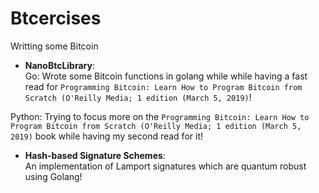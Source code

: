 # Btcercises
Writting some Bitcoin 

* **NanoBtcLibrary**:  
Go:
Wrote some Bitcoin functions in golang while while having a fast read for `Programming Bitcoin: Learn How to Program Bitcoin from Scratch (O'Reilly Media; 1 edition (March 5, 2019)`!

Python: 
Trying to focus more on the `Programming Bitcoin: Learn How to Program Bitcoin from Scratch (O'Reilly Media; 1 edition (March 5, 2019)` book while having my second read for it!  

* **Hash-based Signature Schemes**:  
An implementation of Lamport signatures which are quantum robust using Golang!
